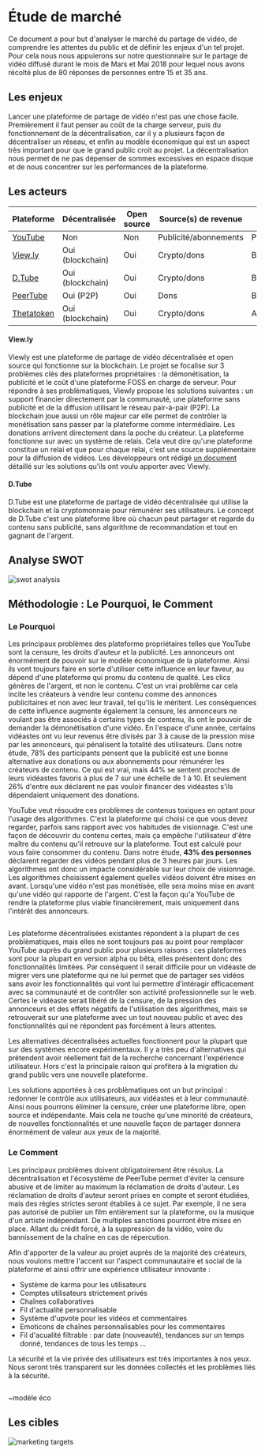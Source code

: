 # Étude de marché

Ce document a pour but d'analyser le marché du partage de vidéo, de comprendre les attentes du public et de définir les enjeux d'un tel projet. Pour cela nous nous appuierons sur notre questionnaire sur le partage de vidéo diffusé durant le mois de Mars et Mai 2018 pour lequel nous avons récolté plus de 80 réponses de personnes entre 15 et 35 ans.

## Les enjeux

Lancer une plateforme de partage de vidéo n'est pas une chose facile. Premièrement il faut penser au coût de la charge serveur, puis du fonctionnement de la décentralisation, car il y a plusieurs façon de décentraliser un réseau, et enfin au modèle économique qui est un aspect très important pour que le grand public croit au projet. La décentralisation nous permet de ne pas dépenser de sommes excessives en espace disque et de nous concentrer sur les performances de la plateforme.

## Les acteurs

| Plateforme        | Décentralisée           | Open source  | Source(s) de revenue  | Version  |
| ------------- |-------------|-----|-----|-----|
| [YouTube](https://www.youtube.com/)      | Non | Non | Publicité/abonnements |   Production |
| [View.ly](https://view.ly/)      | Oui (blockchain)      | Oui |   Crypto/dons |   Bêta |
| [D.Tube](https://d.tube/) | Oui (blockchain)      | Oui |    Crypto/dons |   Bêta |
| [PeerTube](https://joinpeertube.org/) | Oui (P2P)      | Oui |    Dons |   Bêta |
| [Thetatoken](https://www.thetatoken.org/) | Oui (blockchain)      | Oui |    Crypto/dons |   Alpha |

#### View.ly
Viewly est une plateforme de partage de vidéo décentralisée et open source qui fonctionne sur la blockchain. Le projet se focalise sur 3 problèmes clés des plateformes propriétaires : la démonétisation, la publicité et le coût d'une plateforme FOSS en charge de serveur. Pour répondre à ses problèmatiques, Viewly propose les solutions suivantes : un support financier directement par la communauté, une plateforme sans publicité et de la diffusion utilisant le réseau pair-à-pair (P2P). La blockchain joue aussi un rôle majeur car elle permet de contrôler la monétisation sans passer par la plateforme comme intermédiaire. Les donations arrivent directement dans la poche du créateur. La plateforme fonctionne sur avec un système de relais. Cela veut dire qu'une plateforme constitue un relai et que pour chaque relai, c'est une source supplémentaire pour la diffusion de vidéos. Les développeurs ont rédigé [un document](https://view.ly/downloads/whitepaper.pdf) détaillé sur les solutions qu'ils ont voulu apporter avec Viewly.

#### D.Tube

D.Tube est une plateforme de partage de vidéo décentralisée qui utilise la blockchain et la cryptomonnaie pour rémunérer ses utilisateurs. Le concept de D.Tube c'est une plateforme libre où chacun peut partager et regarde du contenu sans publicité, sans algorithme de recommandation et tout en gagnant de l'argent.

## Analyse SWOT

![swot analysis](https://i.imgur.com/rJ3gaUt.png)

## Méthodologie : Le Pourquoi, le Comment

### Le Pourquoi

Les principaux problèmes des plateforme propriétaires telles que YouTube sont la censure, les droits d'auteur et la publicité. Les annonceurs ont énormément de pouvoir sur le modèle économique de la plateforme. Ainsi ils vont toujours faire en sorte d'utiliser cette influence en leur faveur, au dépend d'une plateforme qui promu du contenu de qualité. Les clics génères de l'argent, et non le contenu. C'est un vrai problème car cela incite les créateurs à vendre leur contenu comme des annonces publicitaires et non avec leur travail, tel qu'ils le méritent. Les conséquences de cette influence augmente également la censure, les annonceurs ne voulant pas être associés à certains types de contenu, ils ont le pouvoir de demander la démonétisation d'une vidéo. En l'espace d'une année, certains vidéastes ont vu leur revenus être divisés par 3 à cause de la pression mise par les annonceurs, qui pénalisent la totalité des utilisateurs. Dans notre étude, 78% des participants pensent que la publicité est une bonne alternative aux donations ou aux abonnements pour rémunérer les créateurs de contenu. Ce qui est vrai, mais 44% se sentent proches de leurs vidéastes favoris à plus de 7 sur une échelle de 1 à 10. Et seulement 26% d'entre eux déclarent ne pas vouloir financer des vidéastes s'ils dépendaient uniquement des donations.

YouTube veut résoudre ces problèmes de contenus toxiques en optant pour l'usage des algorithmes. C'est la plateforme qui choisi ce que vous devez regarder, parfois sans rapport avec vos habitudes de visionnage. C'est une façon de découvrir du contenu certes, mais ça empêche l'utilisateur d'être maître du contenu qu'il retrouve sur la plateforme. Tout est calculé pour vous faire consommer du contenu. Dans notre étude, **43% des personnes** déclarent regarder des vidéos pendant plus de 3 heures par jours. Les algorithmes ont donc un impacte considérable sur leur choix de visionnage. Les algorithmes choisissent également quelles vidéos doivent être mises en avant. Lorsqu'une vidéo n'est pas monétisée, elle sera moins mise en avant qu'une vidéo qui rapporte de l'argent. C'est la façon qu'a YouTube de rendre la plateforme plus viable financièrement, mais uniquement dans l'intérêt des annonceurs.

<p align="center">
  <img src="https://i.imgur.com/Hxl6vCi.png" alt="">
</p>

Les plateforme décentralisées existantes répondent à la plupart de ces problèmatiques, mais elles ne sont toujours pas au point pour remplacer YouTube auprès du grand public pour plusieurs raisons : ces plateformes sont pour la plupart en version alpha ou bêta, elles présentent donc des fonctionnalités limitées. Par conséquent il serait difficile pour un vidéaste de migrer vers une plateforme qui ne lui permet que de partager ses vidéos sans avoir les fonctionnalités qui vont lui permettre d'intéragir efficacement avec sa communauté et de contrôler son activité professionnelle sur le web. Certes le vidéaste serait libéré de la censure, de la pression des annonceurs et des effets négatifs de l'utilisation des algorithmes, mais se retrouverait sur une plateforme avec un tout nouveau public et avec des fonctionnalités qui ne répondent pas forcément à leurs attentes.

Les alternatives décentralisées actuelles fonctionnent pour la plupart que sur des systèmes encore expérimentaux. Il y a très peu d'alternatives qui prétendent avoir réellement fait de la recherche concernant l'expérience utilisateur. Hors c'est la principale raison qui profitera à la migration du grand public vers une nouvelle plateforme.

Les solutions apportées à ces problèmatiques ont un but principal : redonner le contrôle aux utilisateurs, aux vidéastes et à leur communauté. Ainsi nous pourrons éliminer la censure, créer une plateforme libre, open source et indépendante. Mais cela ne touche qu'une minorité de créateurs, de nouvelles fonctionnalités et une nouvelle façon de partager donnera énormément de valeur aux yeux de la majorité.

### Le Comment

Les principaux problèmes doivent obligatoirement être résolus. La décentralisation et l'écosystème de PeerTube permet d'éviter la censure abusive et de limiter au maximum la réclamation de droits d'auteur. Les réclamation de droits d'auteur seront prises en compte et seront étudiées, mais des règles strictes seront établies à ce sujet. Par exemple, il ne sera pas autorisé de publier un film entièrement sur la plateforme, ou la musique d'un artiste indépendant. De multiples sanctions pourront être mises en place. Allant du crédit forcé, à la suppression de la vidéo, voire du bannissement de la chaîne en cas de répercution.

Afin d'apporter de la valeur au projet auprès de la majorité des créateurs, nous voulons mettre l'accent sur l'aspect communautaire et social de la plateforme et ainsi offrir une expérience utilisateur innovante :

* Système de karma pour les utilisateurs
* Comptes utilisateurs strictement privés
* Chaînes collaboratives
* Fil d'actualité personnalisable
* Système d'upvote pour les vidéos et commentaires
* Emoticons de chaînes personnalisables pour les commentaires
* Fil d'acualité filtrable : par date (nouveauté), tendances sur un temps donné, tendances de tous les temps ...

La sécurité et la vie privée des utilisateurs est très importantes à nos yeux. Nous seront très transparent sur les données collectés et les problèmes liés à la sécurité.

<p align="center">
  <img src="https://i.imgur.com/KSWNLzU.png" alt="">
</p>

~modèle éco

## Les cibles

![marketing targets](https://i.imgur.com/ztVcQLo.png)
